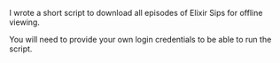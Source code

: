 I wrote a short script to download all episodes of Elixir Sips for offline viewing.

You will need to provide your own login credentials to be able to run the script.
